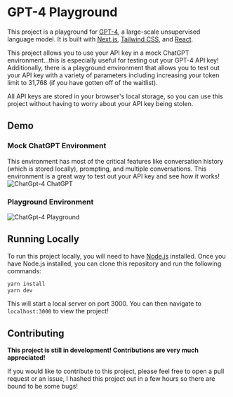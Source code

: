 # GPT-4 Playground

This project is a playground for [GPT-4](https://openai.com/blog/openai-api/), a large-scale unsupervised language model. It is built with [Next.js](https://nextjs.org/), [Tailwind CSS](https://tailwindcss.com/), and [React](https://reactjs.org/). 

This project allows you to use your API key in a mock ChatGPT environment...this is especially useful for testing out your GPT-4 API key! Additionally, there is a playground environment that allows you to test out your API key with a variety of parameters including increasing your token limit to 31,768 (if you have gotten off of the waitlist).

All API keys are stored in your browser's local storage, so you can use this project without having to worry about your API key being stolen.

## Demo

### Mock ChatGPT Environment
This environment has most of the critical features like conversation history (which is stored locally), prompting, and multiple conversations. This environment is a great way to test out your API key and see how it works!
![ChatGpt-4 ChatGPT](https://i.imgur.com/ihZPFOJ.png)

### Playground Environment
![ChatGpt-4 Playground](https://i.imgur.com/goiMoCe.png)

## Running Locally
To run this project locally, you will need to have [Node.js](https://nodejs.org/en/) installed. Once you have Node.js installed, you can clone this repository and run the following commands:

```bash
yarn install
yarn dev
```

This will start a local server on port 3000. You can then navigate to `localhost:3000` to view the project!

## Contributing

**This project is still in development! Contributions are very much appreciated!**

If you would like to contribute to this project, please feel free to open a pull request or an issue, I hashed this project out in a few hours so there are bound to be some bugs!